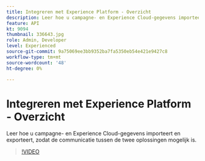 ```yaml
---
title: Integreren met Experience Platform - Overzicht
description: Leer hoe u campagne- en Experience Cloud-gegevens importeert en exporteert, zodat de communicatie tussen de twee oplossingen mogelijk is.
feature: API
kt: 9094
thumbnail: 336643.jpg
role: Admin, Developer
level: Experienced
source-git-commit: 9a75069ee3bb9352ba7fa5350eb54e421e9427c8
workflow-type: tm+mt
source-wordcount: '48'
ht-degree: 0%

---
```


# Integreren met Experience Platform - Overzicht

Leer hoe u campagne- en Experience Cloud-gegevens importeert en exporteert, zodat de communicatie tussen de twee oplossingen mogelijk is.

>[!VIDEO](https://video.tv.adobe.com/v/336643?quality=12)
